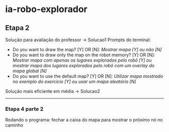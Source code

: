 # ia-robo-explorador

## Etapa 2

Solução para avaliação do professor -> Solucao1
Prompts do terminal: 
- Do you want to draw the map? [Y] OR [N]:
*Mostrar mapa [Y] ou não [N]*
- Do you want to draw only the map on the robot memory? [Y] OR [N]: 
*Mostrar mapa com apenas os lugares explorados pelo robô [Y] ou mostrar mapa dos lugares explorados pelo robô com um overlay do mapa global [N]*
- Do you want to use the default map? [Y] OR [N]:
*Utilizar mapa mostrado no exemplo do exercício [Y] ou usar um mapa aleatório [N]*

Solução mais eficiente em média -> Solucao2



***
### Etapa 4 parte 2

Rodando o programa: fechar a caixa do mapa para mostrar o próximo nó no caminho
